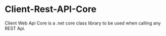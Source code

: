 # Client-Rest-API-Core
Client Web Api Core is a .net core class library to be used when calling any REST Api.
